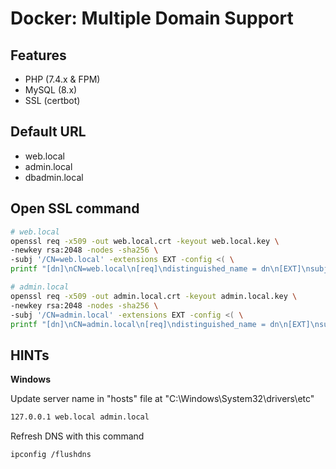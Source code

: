 # Docker: Multiple Domain Support
## Features
- PHP (7.4.x & FPM)
- MySQL (8.x)
- SSL (certbot)

## Default URL
- web.local
- admin.local
- dbadmin.local

## Open SSL command
```sh
# web.local
openssl req -x509 -out web.local.crt -keyout web.local.key \
-newkey rsa:2048 -nodes -sha256 \
-subj '/CN=web.local' -extensions EXT -config <( \
printf "[dn]\nCN=web.local\n[req]\ndistinguished_name = dn\n[EXT]\nsubjectAltName=DNS:web.local\nkeyUsage=digitalSignature\nextendedKeyUsage=serverAuth")

# admin.local
openssl req -x509 -out admin.local.crt -keyout admin.local.key \
-newkey rsa:2048 -nodes -sha256 \
-subj '/CN=admin.local' -extensions EXT -config <( \
printf "[dn]\nCN=admin.local\n[req]\ndistinguished_name = dn\n[EXT]\nsubjectAltName=DNS:admin.local\nkeyUsage=digitalSignature\nextendedKeyUsage=serverAuth")
```

## HINTs
**Windows** 

Update server name in "hosts" file at "C:\Windows\System32\drivers\etc"
```sh
127.0.0.1 web.local admin.local
```
Refresh DNS with this command
```sh
ipconfig /flushdns
```